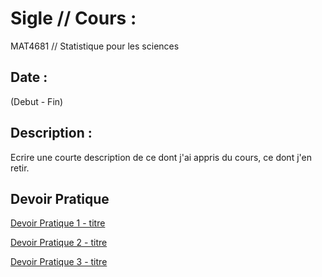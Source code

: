 # Sigle // Cours : 
MAT4681 // Statistique pour les sciences

## Date : 
(Debut - Fin)

## Description :
Ecrire une courte description de ce dont j'ai appris du cours, ce dont j'en retir.

## Devoir Pratique
[Devoir Pratique 1 - titre](URL "titre facultatif")

[Devoir Pratique 2 - titre](URL "titre facultatif")

[Devoir Pratique 3 - titre](URL "titre facultatif")